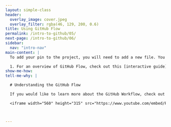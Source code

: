 ```yaml
---
layout: simple-class
header:
  overlay_image: cover.jpeg
  overlay_filter: rgba(46, 129, 200, 0.6)
title: Using GitHub Flow
permalink: /intro-to-github/05/
next-page: /intro-to-github/06/
sidebar:
  nav: "intro-nav"
main-content: |
  To add your pin to the project, you will need to add a new file. You will do this with the GitHub Flow.

  1. For an overview of GitHub Flow, check out this [interactive guide](https://guides.github.com/introduction/flow/).
show-me-how:
tell-me-why: |

  # Understanding the GitHub Flow

  If you would like to learn more about the GitHub Workflow, check out this video:

  <iframe width="560" height="315" src="https://www.youtube.com/embed/PBI2Rz-ZOxU" frameborder="0" allowfullscreen></iframe>



---
```

